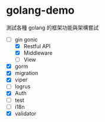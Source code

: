 # golang-demo

測試各種 golang 的框架功能與架構嘗試

+ [ ] gin gonic
  + [x] Restful API
  + [x] Middleware
  + [ ] View
+ [x] gorm
+ [x] migration
+ [x] viper
+ [ ] logrus
+ [x] Auth
+ [ ] test
+ [ ] i18n
+ [x] validator